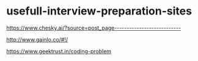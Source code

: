 # usefull-interview-preparation-sites
https://www.chesky.ai/?source=post_page---------------------------

http://www.gainlo.co/#!/

https://www.geektrust.in/coding-problem
